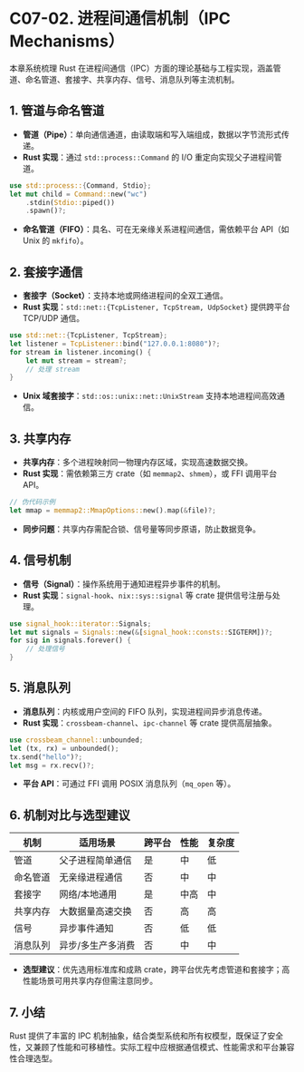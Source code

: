 # C07-02. 进程间通信机制（IPC Mechanisms）

本章系统梳理 Rust 在进程间通信（IPC）方面的理论基础与工程实现，涵盖管道、命名管道、套接字、共享内存、信号、消息队列等主流机制。

## 1. 管道与命名管道

- **管道（Pipe）**：单向通信通道，由读取端和写入端组成，数据以字节流形式传递。
- **Rust 实现**：通过 `std::process::Command` 的 I/O 重定向实现父子进程间管道。

```rust
use std::process::{Command, Stdio};
let mut child = Command::new("wc")
    .stdin(Stdio::piped())
    .spawn()?;
```

- **命名管道（FIFO）**：具名、可在无亲缘关系进程间通信，需依赖平台 API（如 Unix 的 `mkfifo`）。

## 2. 套接字通信

- **套接字（Socket）**：支持本地或网络进程间的全双工通信。
- **Rust 实现**：`std::net::{TcpListener, TcpStream, UdpSocket}` 提供跨平台 TCP/UDP 通信。

```rust
use std::net::{TcpListener, TcpStream};
let listener = TcpListener::bind("127.0.0.1:8080")?;
for stream in listener.incoming() {
    let mut stream = stream?;
    // 处理 stream
}
```

- **Unix 域套接字**：`std::os::unix::net::UnixStream` 支持本地进程间高效通信。

## 3. 共享内存

- **共享内存**：多个进程映射同一物理内存区域，实现高速数据交换。
- **Rust 实现**：需依赖第三方 crate（如 `memmap2`、`shmem`），或 FFI 调用平台 API。

```rust
// 伪代码示例
let mmap = memmap2::MmapOptions::new().map(&file)?;
```

- **同步问题**：共享内存需配合锁、信号量等同步原语，防止数据竞争。

## 4. 信号机制

- **信号（Signal）**：操作系统用于通知进程异步事件的机制。
- **Rust 实现**：`signal-hook`、`nix::sys::signal` 等 crate 提供信号注册与处理。

```rust
use signal_hook::iterator::Signals;
let mut signals = Signals::new(&[signal_hook::consts::SIGTERM])?;
for sig in signals.forever() {
    // 处理信号
}
```

## 5. 消息队列

- **消息队列**：内核或用户空间的 FIFO 队列，实现进程间异步消息传递。
- **Rust 实现**：`crossbeam-channel`、`ipc-channel` 等 crate 提供高层抽象。

```rust
use crossbeam_channel::unbounded;
let (tx, rx) = unbounded();
tx.send("hello")?;
let msg = rx.recv()?;
```

- **平台 API**：可通过 FFI 调用 POSIX 消息队列（`mq_open` 等）。

## 6. 机制对比与选型建议

| 机制         | 适用场景           | 跨平台 | 性能   | 复杂度 |
|--------------|--------------------|--------|--------|--------|
| 管道         | 父子进程简单通信   | 是     | 中     | 低     |
| 命名管道     | 无亲缘进程通信     | 否     | 中     | 中     |
| 套接字       | 网络/本地通用      | 是     | 中高   | 中     |
| 共享内存     | 大数据量高速交换   | 否     | 高     | 高     |
| 信号         | 异步事件通知       | 否     | 低     | 低     |
| 消息队列     | 异步/多生产多消费  | 否     | 中     | 中     |

- **选型建议**：优先选用标准库和成熟 crate，跨平台优先考虑管道和套接字；高性能场景可用共享内存但需注意同步。

## 7. 小结

Rust 提供了丰富的 IPC 机制抽象，结合类型系统和所有权模型，既保证了安全性，又兼顾了性能和可移植性。实际工程中应根据通信模式、性能需求和平台兼容性合理选型。
